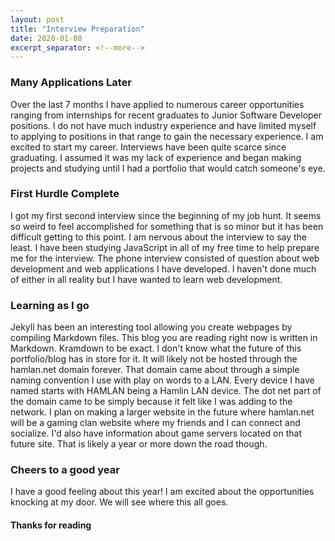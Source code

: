 ```yaml
---
layout: post
title: "Interview Preparation"
date: 2020-01-08
excerpt_separator: <!--more-->
---
```


### Many Applications Later
Over the last 7 months I have applied to numerous career opportunities ranging from internships for recent graduates to Junior Software Developer positions. I do not have much industry experience and have limited myself to applying to positions in that range to gain the necessary experience. I am excited to start my career. Interviews have been quite scarce since graduating. I assumed it was my lack of experience and began making projects and studying until I had a portfolio that would catch someone's eye.
<!--more-->

### First Hurdle Complete
I got my first second interview since the beginning of my job hunt. It seems so weird to feel accomplished for something that is so minor but it has been difficult getting to this point. I am nervous about the interview to say the least. I have been studying JavaScript in all of my free time to help prepare me for the interview. The phone interview consisted of question about web development and web applications I have developed. I haven't done much of either in all reality but I have wanted to learn web development.

### Learning as I go
Jekyll has been an interesting tool allowing you create webpages by compiling Markdown files. This blog you are reading right now is written in Markdown. Kramdown to be exact. I don't know what the future of this portfolio/blog has in store for it. It will likely not be hosted through the hamlan.net domain forever. That domain came about through a simple naming convention I use with play on words to a LAN. Every device I have named starts with HAMLAN being a Hamlin LAN device. The dot net part of the domain came to be simply because it felt like I was adding to the network. I plan on making a larger website in the future where hamlan.net will be a gaming clan website where my friends and I can connect and socialize. I'd also have information about game servers located on that future site. That is likely a year or more down the road though.

### Cheers to a good year
I have a good feeling about this year! I am excited about the opportunities knocking at my door. We will see where this all goes.

#### Thanks for reading
